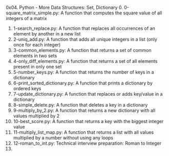 0x04. Python - More Data Structures: Set, Dictionary
0. 0-square_matrix_simple.py: A function that computes the square value of all integers of a matrix
1. 1-search_replace.py: A function that replaces all occurrences of an element by another in a new list
2. 2-uniq_add.py: A function that adds all unique integers in a list (only once for each integer)
3. 3-common_elements.py: A function that returns a set of common elements in two sets
4. 4-only_diff_elements.py: A function that returns a set of all elements present in only one set
5. 5-number_keys.py: A function that returns the number of keys in a dictionary
6. 6-print_sorted_dictionary.py: A function that prints a dictionary by ordered keys
7. 7-update_dictionary.py: A function that replaces or adds key/value in a dictionary
8. 8-simple_delete.py: A function that deletes a key in a dictionary
9. 9-multiply_by_2.py: A function that returns a new dictionary with all values multiplied by 2
10. 10-best_score.py: A function that returns a key with the biggest integer value
11. 11-multiply_list_map.py: A function that returns a list with all values multiplied by a number without using any loops
12. 12-roman_to_int.py: Technical interview preparation: Roman to Integer
13. 